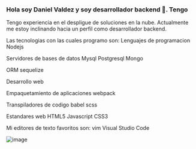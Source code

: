 ### Hola soy Daniel Valdez y soy desarrollador backend 👋. Tengo
Tengo experiencia en el despligue de soluciones en la nube. Actualmente me estoy inclinando hacia un perfil como desarrollador backend.

Las tecnologias con las cuales programo son: 
  Lenguajes de programacion
    Nodejs
   
  Servidores de bases de datos
    Mysql
    Postgresql
    Mongo
  
  ORM
  sequelize
  
  Desarrollo web
  
  Empaquetamiento de aplicaciones
    webpack
  
  Transpiladores de codigo
    babel
    scss
    
  Estandares web
    HTML5
    Javascript
    CSS3
    
  
  Mi editores de texto favoritos son:
  vim
  Visual Studio Code
  
  
![image](https://user-images.githubusercontent.com/51674961/119572098-dd826400-bd77-11eb-99d7-51543dfdb11f.png)


<!--
**dantorres45/dantorres45** is a ✨ _special_ ✨ repository because its `README.md` (this file) appears on your GitHub profile.

Here are some ideas to get you started:

- 🔭 I’m currently working on ...
- 🌱 I’m currently learning ...
- 👯 I’m looking to collaborate on ...
- 🤔 I’m looking for help with ...
- 💬 Ask me about ...
- 📫 How to reach me: ...
- 😄 Pronouns: ...
- ⚡ Fun fact: ...
-->
